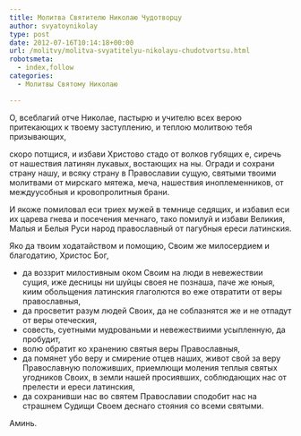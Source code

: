 ```yaml
---
title: Молитва Святителю Николаю Чудотворцу
author: svyatoynikolay
type: post
date: 2012-07-16T10:14:18+00:00
url: /molitvy/molitva-svyatitelyu-nikolayu-chudotvortsu.html
robotsmeta:
  - index,follow
categories:
  - Молитвы Святому Николаю

---
```

О, всеблагий отче Николае, пастырю и учителю всех верою притекающих к твоему заступлению, и теплою молитвою тебя призывающих,

скоро потщися, и избави Христово стадо от волков губящих е, сиречь от нашествия латинян лукавых, востающих на ны. <!--more-->Огради и сохрани страну нашу, и всяку страну в Православии сущую, святыми твоими молитвами от мирскаго мятежа, меча, нашествия иноплеменников, от междуусобныя и кровопролитныя брани.

И якоже помиловал еси триех мужей в темнице седящих, и избавил еси их царева гнева и посечения мечнаго, тако помилуй и избави Великия, Малыя и Белыя Руси народ православный от пагубныя ереси латинския.

Яко да твоим ходатайством и помощию, Своим же милосердием и благодатию, Христос Бог,

  * да воззрит милостивным оком Своим на люди в невежествии сущия, иже десницы ни шуйцы своея не познаша, паче же юныя, киим обольщения латинския глаголются во еже отвратити от веры православныя,
  * да просветит разум людей Своих, да не соблазнятся же и не отпадут от веры отеческия,
  * совесть, суетными мудрованьми и невежествиими усыпленную, да пробудит,
  * волю обратит ко хранению святыя веры Православныя,
  * да помянет убо веру и смирение отцев наших, живот свой за веру Православную положивших, приемлющи моления теплыя святых угодников Своих, в земли нашей просиявших, соблюдающих нас от прелести и ереси латинския,
  * да сохранивши нас во святем Православии сподобит нас на страшнем Судищи Своем деснаго стояния со всеми святыми.

Аминь.